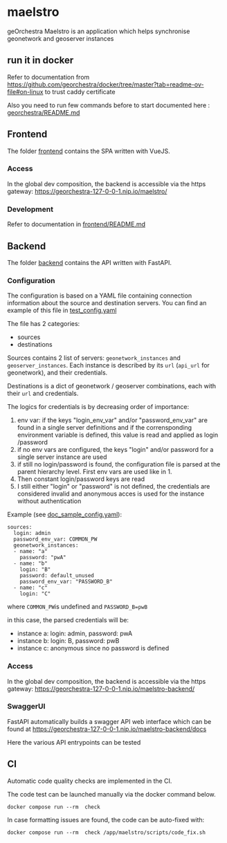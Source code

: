 # maelstro
geOrchestra Maelstro is an application which helps synchronise geonetwork and geoserver instances


## run it in docker
Refer to documentation from https://github.com/georchestra/docker/tree/master?tab=readme-ov-file#on-linux to trust caddy certificate

Also you need to run few commands before to start documented here : [georchestra/README.md](georchestra/README.md)

## Frontend

The folder [frontend](frontend) contains the SPA written with VueJS.

### Access

In the global dev composition, the backend is accessible via the https gateway:
https://georchestra-127-0-0-1.nip.io/maelstro/

### Development

Refer to documentation in [frontend/README.md](frontend/README.md)

## Backend
 
The folder [backend](backend) contains the API written with FastAPI.

### Configuration

The configuration is based on a YAML file containing connection information about the source and destination servers. You can find an example of this file in [test_config.yaml](backend/tests/test_config.yaml)

The file has 2 categories:
- sources
- destinations

Sources contains 2 list of servers: `geonetwork_instances` and `geoserver_instances`. Each instance is described by its `url` (`api_url` for geonetwork), and their credentials.

Destinations is a dict of geonetwork / geoserver combinations, each with their `url` and credentials.

The logics for credentials is by decreasing order of importance:
1. env var: if the keys "login_env_var" and/or "password_env_var" are found in a single server definitions and if the corrensponding environment variable is defined, this value is read and applied as login /password
2. if no env vars are configured, the keys "login" and/or password for a single server instance are used
3. if still no login/password is found, the configuration file is parsed at the parent hierarchy level. First env vars are used like in 1.
4. Then constant login/password keys are read
5. I still either "login" or "password" is not defined, the credentials are considered invalid and anonymous acces is used for the instance without authentication

Example (see [doc_sample_config.yaml](backend/tests/doc_sample_config.yaml)):

```
sources:
  login: admin
  password_env_var: COMMON_PW
  geonetwork_instances:
  - name: "a"
    password: "pwA"
  - name: "b"
    login: "B"
    password: default_unused
    password_env_var: "PASSWORD_B"
  - name: "c"
    login: "C"
```
where `COMMON_PW`is undefined and `PASSWORD_B=pwB`

in this case, the parsed credentials will be:
- instance a: login: admin, password: pwA
- instance b: login: B, password: pwB
- instance c: anonymous since no password is defined
 
### Access

In the global dev composition, the backend is accessible via the https gateway:
https://georchestra-127-0-0-1.nip.io/maelstro-backend/

### SwaggerUI

FastAPI automatically builds a swagger API web interface which can be found at
https://georchestra-127-0-0-1.nip.io/maelstro-backend/docs

Here the various API entrypoints can be tested

## CI

Automatic code quality checks are implemented in the CI.

The code test can be launched manually via the docker command below.
```
docker compose run --rm  check
```

In case formatting issues are found, the code can be auto-fixed with:
```
docker compose run --rm  check /app/maelstro/scripts/code_fix.sh
```

